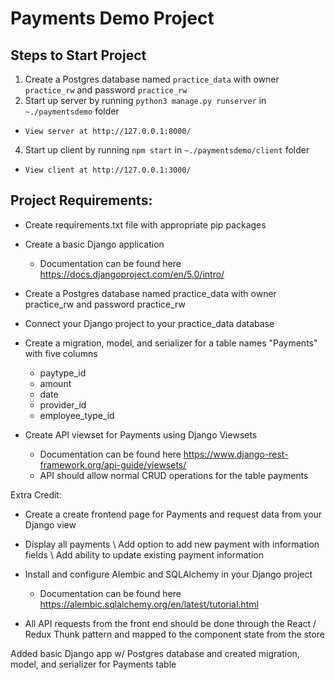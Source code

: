 # Payments Demo Project

## Steps to Start Project

1. Create a Postgres database named `practice_data` with owner `practice_rw` and password `practice_rw`
2. Start up server by running `python3 manage.py runserver` in `~./paymentsdemo` folder
- `View server at http://127.0.0.1:8000/`
4. Start up client by running `npm start` in `~./paymentsdemo/client` folder
- `View client at http://127.0.0.1:3000/`

## Project Requirements:

- Create requirements.txt file with appropriate pip packages

- Create a basic Django application
	- Documentation can be found here https://docs.djangoproject.com/en/5.0/intro/

- Create a Postgres database named practice_data with owner practice_rw and password practice_rw

- Connect your Django project to your practice_data database

- Create a migration, model, and serializer for a table names "Payments" with five columns
	- paytype_id
	- amount
	- date
	- provider_id
	- employee_type_id

- Create API viewset for Payments using Django Viewsets
	- Documentation can be found here https://www.django-rest-framework.org/api-guide/viewsets/
	- API should allow normal CRUD operations for the table payments


Extra Credit:

- Create a create frontend page for Payments and request data from your Django view

- Display all payments \ Add option to add new payment with information fields \ Add ability to update existing payment information

- Install and configure Alembic and SQLAlchemy in your Django project
	- Documentation can be found here https://alembic.sqlalchemy.org/en/latest/tutorial.html

- All API requests from the front end should be done through the React / Redux Thunk pattern and mapped to the component state from the store

Added basic Django app w/ Postgres database and created migration, model, and serializer for Payments table


